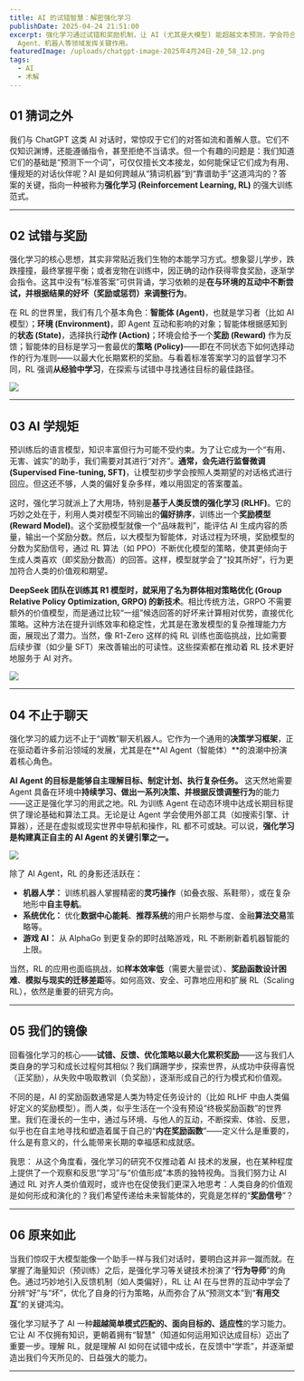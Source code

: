 ```yaml
---
title: AI 的试错智慧：解密强化学习
publishDate: 2025-04-24 21:51:00
excerpt: 强化学习通过试错和奖励机制，让 AI (尤其是大模型) 能超越文本预测，学会符合人类期望的行为策略，成为有用助手，并在 AI
  Agent、机器人等领域发挥关键作用。
featuredImage: /uploads/chatgpt-image-2025年4月24日-20_58_12.png
tags:
  - AI
  - 术解
---
```

## 01 猜词之外

我们与 ChatGPT 这类 AI 对话时，常惊叹于它们的对答如流和善解人意。它们不仅知识渊博，还能遵循指令，甚至拒绝不当请求。但一个有趣的问题是：我们知道它们的基础是“预测下一个词”，可仅仅擅长文本接龙，如何能保证它们成为有用、懂规矩的对话伙伴呢？AI 是如何跨越从“猜词机器”到“靠谱助手”这道鸿沟的？答案的关键，指向一种被称为**强化学习 (Reinforcement Learning, RL)** 的强大训练范式。

- - -

## 02 试错与奖励

强化学习的核心思想，其实非常贴近我们生物的本能学习方式。想象婴儿学步，跌跌撞撞，最终掌握平衡；或者宠物在训练中，因正确的动作获得零食奖励，逐渐学会指令。这其中没有“标准答案”可供背诵，学习依赖的是**在与环境的互动中不断尝试，并根据结果的好坏（奖励或惩罚）来调整行为**。

在 RL 的世界里，我们有几个基本角色：**智能体 (Agent)**，也就是学习者（比如 AI 模型）；**环境 (Environment)**，即 Agent 互动和影响的对象；智能体根据感知到的**状态 (State)**，选择执行**动作 (Action)**；环境会给予一个**奖励 (Reward)** 作为反馈；智能体的目标是学习一套最优的**策略 (Policy)**——即在不同状态下如何选择动作的行为准则——以最大化长期累积的奖励。与看着标准答案学习的监督学习不同，RL 强调**从经验中学习**，在探索与试错中寻找通往目标的最佳路径。

![](/uploads/机器人与几何物体互动.png)

- - -

## 03 AI 学规矩

预训练后的语言模型，知识丰富但行为可能不受约束。为了让它成为一个“有用、无害、诚实”的助手，我们需要对其进行“对齐”。**通常，会先进行监督微调 (Supervised Fine-tuning, SFT)**，让模型初步学会按照人类期望的对话格式进行回应。但这还不够，人类的偏好复杂多样，难以用固定的答案覆盖。[](https://yucreate.netlify.app/posts/%E6%B7%B1%E5%BA%A6%E6%90%9C%E7%B4%A2%E5%9E%8Bai-agent%E5%A6%82%E4%BD%95%E6%94%B9%E5%8F%98%E7%9F%A5%E8%AF%86%E5%B7%A5%E4%BD%9C%E7%9A%84%E6%9C%AA%E6%9D%A5-%E8%A7%A3%E6%9E%90%E6%99%BA%E8%B0%B1%E6%B2%89%E6%80%9D/)

这时，强化学习就派上了大用场，特别是**基于人类反馈的强化学习 (RLHF)**。它的巧妙之处在于，利用人类对模型不同输出的**偏好排序**，训练出一个**奖励模型 (Reward Model)**。这个奖励模型就像一个“品味裁判”，能评估 AI 生成内容的质量，输出一个奖励分数。然后，以大模型为智能体，对话过程为环境，奖励模型的分数为奖励信号，通过 RL 算法（如 PPO）不断优化模型的策略，使其更倾向于生成人类喜欢（即奖励分数高）的回答。这样，模型就学会了“投其所好”，行为更加符合人类的价值观和期望。

**DeepSeek 团队在训练其 R1 模型时，就采用了名为群体相对策略优化 (Group Relative Policy Optimization, GRPO) 的新技术**。相比传统方法，GRPO 不需要额外的价值模型，而是通过比较“一组”候选回答的好坏来计算相对优势，直接优化策略。这种方法在提升训练效率和稳定性，尤其是在激发模型的复杂推理能力方面，展现出了潜力。当然，像 R1-Zero 这样的纯 RL 训练也面临挑战，比如需要后续步骤（如少量 SFT）来改善输出的可读性。这些探索都在推动着 RL 技术更好地服务于 AI 对齐。

![](/uploads/chatgpt-image-2025年4月24日-21_30_55.png)

- - -

## 04 不止于聊天

强化学习的威力远不止于“调教”聊天机器人。它作为一个通用的**决策学习框架**，正在驱动着许多前沿领域的发展，尤其是在**AI Agent（智能体）**的浪潮中扮演着核心角色。

**AI Agent 的目标是能够自主理解目标、制定计划、执行复杂任务。** 这天然地需要 Agent 具备在环境中**持续学习、做出一系列决策、并根据反馈调整行为**的能力——这正是强化学习的用武之地。RL 为训练 Agent 在动态环境中达成长期目标提供了理论基础和算法工具。无论是让 Agent 学会使用外部工具（如搜索引擎、计算器），还是在虚拟或现实世界中导航和操作，RL 都不可或缺。可以说，**强化学习是构建真正自主的 AI Agent 的关键引擎之一。**

![](/uploads/chatgpt-image-2025年4月24日-21_26_20.png)

除了 AI Agent，RL 的身影还活跃在：

* **机器人学：** 训练机器人掌握精密的**灵巧操作**（如叠衣服、系鞋带），或在复杂地形中**自主导航**。
* **系统优化：** 优化**数据中心能耗**、**推荐系统**的用户长期参与度、金融**算法交易**策略等。
* **游戏 AI：** 从 AlphaGo 到更复杂的即时战略游戏，RL 不断刷新着机器智能的上限。

当然，RL 的应用也面临挑战，如**样本效率低**（需要大量尝试）、**奖励函数设计困难**、**模拟与现实的迁移差距**等。如何高效、安全、可靠地应用和扩展 RL（Scaling RL），依然是重要的研究方向。

- - -

## 05 我们的镜像

回看强化学习的核心——**试错、反馈、优化策略以最大化累积奖励**——这与我们人类自身的学习和成长过程何其相似？我们蹒跚学步，探索世界，从成功中获得喜悦（正奖励），从失败中吸取教训（负奖励），逐渐形成自己的行为模式和价值观。

不同的是，AI 的奖励函数通常是人类为特定任务设计的（比如 RLHF 中由人类偏好定义的奖励模型）。而人类，似乎生活在一个没有预设“终极奖励函数”的世界里。我们在漫长的一生中，通过与环境、与他人的互动，不断探索、体验、反思，似乎也在自主地寻找和塑造着属于自己的“**内在奖励函数**”——定义什么是重要的，什么是有意义的，什么能带来长期的幸福感和成就感。

我思： 从这个角度看，强化学习的研究不仅推动着 AI 技术的发展，也在某种程度上提供了一个观察和反思“学习”与“价值形成”本质的独特视角。当我们努力让 AI 通过 RL 对齐人类价值观时，或许也在促使我们更深入地思考：人类自身的价值观是如何形成和演化的？我们希望传递给未来智能体的，究竟是怎样的“**奖励信号**”？

- - -

## 06 原来如此

当我们惊叹于大模型能像一个助手一样与我们对话时，要明白这并非一蹴而就。在掌握了海量知识（预训练）之后，是强化学习等关键技术扮演了“**行为导师**”的角色。通过巧妙地引入反馈机制（如人类偏好），RL 让 AI 在与世界的互动中学会了分辨“好”与“坏”，优化了自身的行为策略，从而弥合了从“预测文本”到“**有用交互**”的关键鸿沟。

强化学习赋予了 AI 一种**超越简单模式匹配的、面向目标的、适应性**的学习能力。它让 AI 不仅拥有知识，更朝着拥有“智慧”（知道如何运用知识达成目标）迈出了重要一步。理解 RL，就是理解 AI 如何在试错中成长，在反馈中“学乖”，并逐渐塑造出我们今天所见的、日益强大的能力。

- - -
